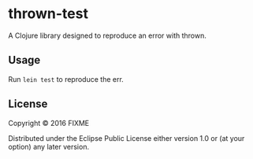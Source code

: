 # thrown-test

A Clojure library designed to reproduce an error with thrown.

## Usage

Run `lein test` to reproduce the err.

## License

Copyright © 2016 FIXME

Distributed under the Eclipse Public License either version 1.0 or (at
your option) any later version.
